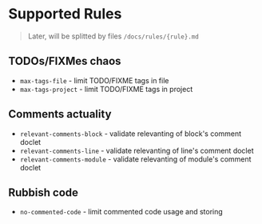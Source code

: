 # Supported Rules

> Later, will be splitted by files `/docs/rules/{rule}.md`

## TODOs/FIXMes chaos
- `max-tags-file` - limit TODO/FIXME tags in file
- `max-tags-project` - limit TODO/FIXME tags in project
   
## Comments actuality
- `relevant-comments-block` - validate relevanting of block's comment doclet
- `relevant-comments-line` - validate relevanting of line's comment doclet
- `relevant-comments-module` - validate relevanting of module's comment doclet

## Rubbish code
- `no-commented-code` - limit commented code usage and storing

